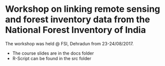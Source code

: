 # Workshop on linking remote sensing and forest inventory data from the National Forest Inventory of India

The workshop was held @ FSI, Dehradun from 23-24/08/2017.

* The course slides are in the docs folder
* R-Script can be found in the src folder

